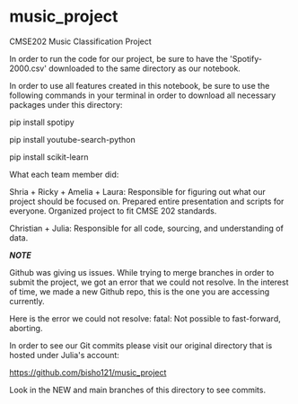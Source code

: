 # music_project
CMSE202 Music Classification Project

In order to run the code for our project, be sure to have the 'Spotify-2000.csv' downloaded to the same directory as our notebook.


In order to use all features created in this notebook, be sure to use the following commands in your terminal in order to download all necessary packages under this directory:

pip install spotipy

pip install youtube-search-python

pip install scikit-learn




What each team member did:


Shria + Ricky + Amelia + Laura:
Responsible for figuring out what our project should be focused on. Prepared entire presentation and scripts for everyone. Organized project to fit CMSE 202 standards.


Christian + Julia:
Responsible for all code, sourcing, and understanding of data.


***NOTE***

Github was giving us issues. While trying to merge branches in order to submit the project, we got an error that we could not resolve. In the interest of time, we made a new Github repo, this is the one you are accessing currently.

Here is the error we could not resolve:
fatal: Not possible to fast-forward, aborting.

In order to see our Git commits please visit our original directory that is hosted under Julia's account:

https://github.com/bisho121/music_project

Look in the NEW and main branches of this directory to see commits.